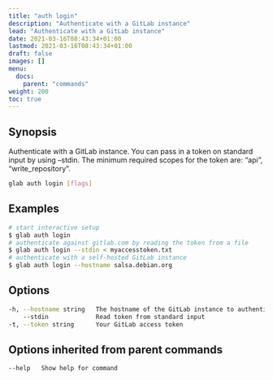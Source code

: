 ```yaml
---
title: "auth login"
description: "Authenticate with a GitLab instance"
lead: "Authenticate with a GitLab instance"
date: 2021-03-16T08:43:34+01:00
lastmod: 2021-03-16T08:43:34+01:00
draft: false
images: []
menu:
  docs:
    parent: "commands"
weight: 200
toc: true
---
```


## Synopsis
Authenticate with a GitLab instance. You can pass in a token on standard input by using –stdin. The minimum required scopes for the token are: “api”, “write_repository”.
```sh
glab auth login [flags]
```

## Examples
```sh
# start interactive setup
$ glab auth login
# authenticate against gitlab.com by reading the token from a file
$ glab auth login --stdin < myaccesstoken.txt
# authenticate with a self-hosted GitLab instance
$ glab auth login --hostname salsa.debian.org
```

## Options
```sh
-h, --hostname string   The hostname of the GitLab instance to authenticate with
    --stdin             Read token from standard input
-t, --token string      Your GitLab access token
```
## Options inherited from parent commands
```
--help   Show help for command
```